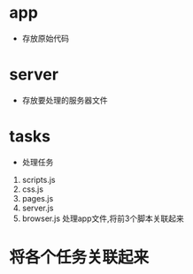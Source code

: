 # app
- 存放原始代码

# server
- 存放要处理的服务器文件

# tasks
- 处理任务
1. scripts.js
2. css.js
3. pages.js
4. server.js
5. browser.js 处理app文件,将前3个脚本关联起来

# 将各个任务关联起来